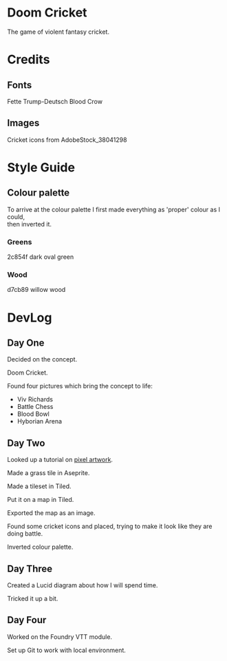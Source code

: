 # Doom Cricket
The game of violent fantasy cricket.


# Credits

## Fonts
Fette Trump-Deutsch
Blood Crow

## Images

Cricket icons from AdobeStock_38041298  



# Style Guide  

## Colour palette

To arrive at the colour palette I first made everything as 'proper' colour as I could,  
then inverted it.  

### Greens

2c854f dark oval green  

### Wood
d7cb89 willow wood  



# DevLog

## Day One

Decided on the concept.  

Doom Cricket.  

Found four pictures which bring the concept to life:  

- Viv Richards  
- Battle Chess  
- Blood Bowl  
- Hyborian Arena  

## Day Two

Looked up a tutorial on [pixel artwork](http://www.yarrninja.com/pixeltutorial/index.html).   

Made a grass tile in Aseprite.  

Made a tileset in Tiled.  

Put it on a map in Tiled.  

Exported the map as an image.  

Found some cricket icons and placed, trying to make it look like they are doing battle.    

Inverted colour palette.  


## Day Three

Created a Lucid diagram about how I will spend time.

Tricked it up  a bit.  

## Day Four  

Worked on the Foundry VTT module.  

Set up Git to work with local environment.  
